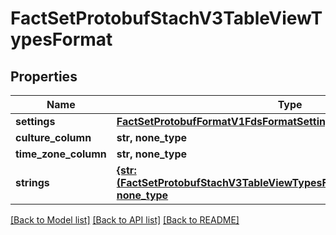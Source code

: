 # FactSetProtobufStachV3TableViewTypesFormat


## Properties
Name | Type | Description | Notes
------------ | ------------- | ------------- | -------------
**settings** | [**FactSetProtobufFormatV1FdsFormatSettings**](FactSetProtobufFormatV1FdsFormatSettings.md) |  | [optional] 
**culture_column** | **str, none_type** |  | [optional] 
**time_zone_column** | **str, none_type** |  | [optional] 
**strings** | [**{str: (FactSetProtobufStachV3TableViewTypesFormatTypesFormatString,)}, none_type**](FactSetProtobufStachV3TableViewTypesFormatTypesFormatString.md) |  | [optional] [readonly] 

[[Back to Model list]](../README.md#documentation-for-models) [[Back to API list]](../README.md#documentation-for-api-endpoints) [[Back to README]](../README.md)


